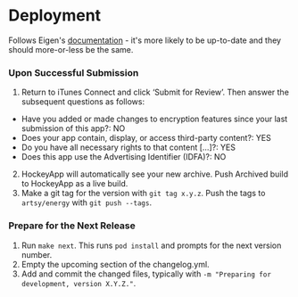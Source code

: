 Deployment
================

Follows Eigen's [documentation](https://github.com/artsy/eigen/blob/main/docs/deploy_to_beta.md) - it's
more likely to be up-to-date and they should more-or-less be the same.

### Upon Successful Submission

1. Return to iTunes Connect and click ‘Submit for Review’. Then answer the subsequent questions as follows:
  * Have you added or made changes to encryption features since your last submission of this app?: NO
  * Does your app contain, display, or access third-party content?: YES
  * Do you have all necessary rights to that content […]?: YES
  * Does this app use the Advertising Identifier (IDFA)?: NO
2. HockeyApp will automatically see your new archive. Push Archived build to HockeyApp as a live build.
3. Make a git tag for the version with `git tag x.y.z`. Push the tags to `artsy/energy` with `git push --tags`.

### Prepare for the Next Release

1. Run `make next`. This runs `pod install` and prompts for the next version number.
2. Empty the upcoming section of the changelog.yml.
3. Add and commit the changed files, typically with `-m "Preparing for development, version X.Y.Z."`.
